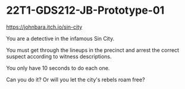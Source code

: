 # 22T1-GDS212-JB-Prototype-01
 
https://johnbara.itch.io/sin-city

You are a detective in the infamous Sin City.

You must get through the lineups in the precinct and arrest the correct suspect according to witness descriptions.

You only have 10 seconds to do each one.

Can you do it? Or will you let the city's rebels roam free?
